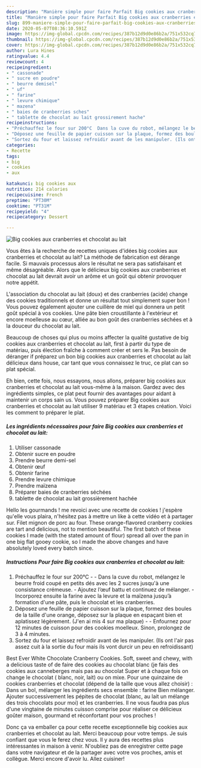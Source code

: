 ```yaml
---
description: "Manière simple pour faire Parfait Big cookies aux cranberries et chocolat au lait"
title: "Manière simple pour faire Parfait Big cookies aux cranberries et chocolat au lait"
slug: 899-maniere-simple-pour-faire-parfait-big-cookies-aux-cranberries-et-chocolat-au-lait
date: 2020-05-07T08:36:10.591Z
image: https://img-global.cpcdn.com/recipes/387b12d9d0e86b2a/751x532cq70/big-cookies-aux-cranberries-et-chocolat-au-lait-photo-principale-de-la-recette.jpg
thumbnail: https://img-global.cpcdn.com/recipes/387b12d9d0e86b2a/751x532cq70/big-cookies-aux-cranberries-et-chocolat-au-lait-photo-principale-de-la-recette.jpg
cover: https://img-global.cpcdn.com/recipes/387b12d9d0e86b2a/751x532cq70/big-cookies-aux-cranberries-et-chocolat-au-lait-photo-principale-de-la-recette.jpg
author: Lura Hines
ratingvalue: 4.4
reviewcount: 4
recipeingredient:
- " cassonade"
- " sucre en poudre"
- " beurre demisel"
- " uf"
- " farine"
- " levure chimique"
- " mazena"
- " baies de cranberries sches"
- " tablette de chocolat au lait grossirement hache"
recipeinstructions:
- "Préchauffez le four sur 200°C  Dans la cuve du robot, mélangez le beurre froid coupé en petits dés avec les 2 sucres jusqu&#39;à une consistance crémeuse. Ajoutez l’œuf battu et continuez de mélanger. Incorporez ensuite la farine avec la levure et la maïzena jusqu’à formation d&#39;une pâte, puis le chocolat et les cranberries."
- "Déposez une feuille de papier cuisson sur la plaque, formez des boules de la taille d&#39;une orange, déposez sur la plaque en espaçant bien et aplatissez légèrement. (J&#39;en ai mis 4 sur ma plaque)  Enfournez pour 12 minutes de cuisson pour des cookies moelleux. Sinon, prolongez de 3 à 4 minutes."
- "Sortez du four et laissez refroidir avant de les manipuler. (Ils ont l&#39;air pas assez cuit à la sortie du four mais ils vont durcir un peu en refroidissant)"
categories:
- Recette
tags:
- big
- cookies
- aux

katakunci: big cookies aux 
nutrition: 214 calories
recipecuisine: French
preptime: "PT30M"
cooktime: "PT31M"
recipeyield: "4"
recipecategory: Dessert

---
```



![Big cookies aux cranberries et chocolat au lait](https://img-global.cpcdn.com/recipes/387b12d9d0e86b2a/751x532cq70/big-cookies-aux-cranberries-et-chocolat-au-lait-photo-principale-de-la-recette.jpg)

Vous êtes à la recherche de recettes uniques d'idées big cookies aux cranberries et chocolat au lait? La méthode de fabrication est dérange facile. Si mauvais processus alors le résultat ne sera pas satisfaisant et même désagréable. Alors que le délicieux big cookies aux cranberries et chocolat au lait devrait avoir un arôme et un goût qui obtenir provoquer notre appétit.

L&#39;association du chocolat au lait (doux) et des cranberries (acide) change des cookies traditionnels et donne un résultat tout simplement super bon ! Vous pouvez également ajouter une cuillère de miel qui donnera un petit goût spécial à vos cookies. Une pâte bien croustillante à l&#39;extérieur et encore moelleuse au cœur, alliée au bon goût des cranberries séchées et à la douceur du chocolat au lait.

Beaucoup de choses qui plus ou moins affecter la qualité gustative de big cookies aux cranberries et chocolat au lait, first à partir du type de matériau, puis élection fraîche à comment créer et sers le. Pas besoin de déranger if préparez un bon big cookies aux cranberries et chocolat au lait délicieux dans house, car tant que vous connaissez le truc, ce plat can so plat spécial.


Eh bien, cette fois, nous essayons, nous allons, préparer big cookies aux cranberries et chocolat au lait vous-même à la maison. Gardez avec des ingrédients simples, ce plat peut fournir des avantages pour aidant à maintenir un corps sain us. Vous pouvez préparer Big cookies aux cranberries et chocolat au lait utiliser 9 matériau et 3 étapes création. Voici les comment to préparer le plat.

<!--inarticleads1-->

##### Les ingrédients nécessaires pour faire Big cookies aux cranberries et chocolat au lait:

1. Utiliser  cassonade
1. Obtenir  sucre en poudre
1. Prendre  beurre demi-sel
1. Obtenir  œuf
1. Obtenir  farine
1. Prendre  levure chimique
1. Prendre  maïzena
1. Préparer  baies de cranberries séchées
1.   tablette de chocolat au lait grossièrement hachée


Hello les gourmands ! me revoici avec une recette de cookies ! j&#39;espère qu&#39;elle vous plaira, n&#39;hésitez pas à mettre un like à cette vidéo et à partager sur. Filet mignon de porc au four. These orange-flavored cranberry cookies are tart and delicious, not to mention beautiful. The first batch of these cookies I made (with the stated amount of flour) spread all over the pan in one big flat gooey cookie, so I made the above changes and have absolutely loved every batch since. 

<!--inarticleads2-->

##### Instructions Pour faire Big cookies aux cranberries et chocolat au lait:

1. Préchauffez le four sur 200°C -  - Dans la cuve du robot, mélangez le beurre froid coupé en petits dés avec les 2 sucres jusqu&#39;à une consistance crémeuse. - Ajoutez l’œuf battu et continuez de mélanger. - Incorporez ensuite la farine avec la levure et la maïzena jusqu’à formation d&#39;une pâte, puis le chocolat et les cranberries.
1. Déposez une feuille de papier cuisson sur la plaque, formez des boules de la taille d&#39;une orange, déposez sur la plaque en espaçant bien et aplatissez légèrement. (J&#39;en ai mis 4 sur ma plaque) -  - Enfournez pour 12 minutes de cuisson pour des cookies moelleux. Sinon, prolongez de 3 à 4 minutes.
1. Sortez du four et laissez refroidir avant de les manipuler. (Ils ont l&#39;air pas assez cuit à la sortie du four mais ils vont durcir un peu en refroidissant)


Best Ever White Chocolate Cranberry Cookies. Soft, sweet and chewy, with a delicious taste of de faire des cookies au chocolat blanc (je fais des cookies aux canneberges mais pas au chocolat Super et à chaque fois on change le chocolat ( blanc, noir, lait) ou on mixe. Pour une quinzaine de cookies cranberries et chocolat (dépend de la taille que vous allez choisir) : Dans un bol, mélanger les ingrédients secs ensemble : farine Bien mélanger. Ajouter successivement les pépites de chocolat (blanc, au lait un mélange des trois chocolats pour moi) et les cranberries. Il ne vous faudra pas plus d&#39;une vingtaine de minutes cuisson comprise pour réaliser ce délicieux goûter maison, gourmand et réconfortant pour vos proches ! 


Donc ça va emballer ça pour cette recette exceptionnelle big cookies aux cranberries et chocolat au lait. Merci beaucoup pour votre temps. Je suis confiant que vous le ferez chez vous. Il y aura des recettes plus  intéressantes in maison à venir. N'oubliez pas de enregistrer cette page dans votre navigateur et de la partager avec votre vos proches, amis et collègue. Merci encore d'avoir lu. Allez cuisiner!
